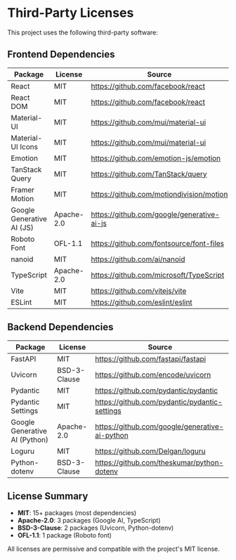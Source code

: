 # Third-Party Licenses

This project uses the following third-party software:

## Frontend Dependencies

| Package | License | Source |
|---------|---------|---------|
| React | MIT | https://github.com/facebook/react |
| React DOM | MIT | https://github.com/facebook/react |
| Material-UI | MIT | https://github.com/mui/material-ui |
| Material-UI Icons | MIT | https://github.com/mui/material-ui |
| Emotion | MIT | https://github.com/emotion-js/emotion |
| TanStack Query | MIT | https://github.com/TanStack/query |
| Framer Motion | MIT | https://github.com/motiondivision/motion |
| Google Generative AI (JS) | Apache-2.0 | https://github.com/google/generative-ai-js |
| Roboto Font | OFL-1.1 | https://github.com/fontsource/font-files |
| nanoid | MIT | https://github.com/ai/nanoid |
| TypeScript | Apache-2.0 | https://github.com/microsoft/TypeScript |
| Vite | MIT | https://github.com/vitejs/vite |
| ESLint | MIT | https://github.com/eslint/eslint |

## Backend Dependencies

| Package | License | Source |
|---------|---------|---------|
| FastAPI | MIT | https://github.com/fastapi/fastapi |
| Uvicorn | BSD-3-Clause | https://github.com/encode/uvicorn |
| Pydantic | MIT | https://github.com/pydantic/pydantic |
| Pydantic Settings | MIT | https://github.com/pydantic/pydantic-settings |
| Google Generative AI (Python) | Apache-2.0 | https://github.com/google/generative-ai-python |
| Loguru | MIT | https://github.com/Delgan/loguru |
| Python-dotenv | BSD-3-Clause | https://github.com/theskumar/python-dotenv |

## License Summary

- **MIT**: 15+ packages (most dependencies)
- **Apache-2.0**: 3 packages (Google AI, TypeScript)
- **BSD-3-Clause**: 2 packages (Uvicorn, Python-dotenv)
- **OFL-1.1**: 1 package (Roboto font)

All licenses are permissive and compatible with the project's MIT license.
